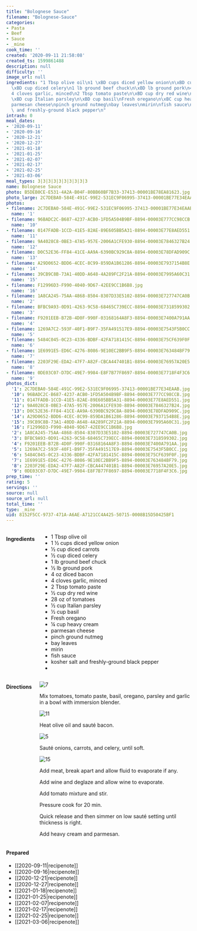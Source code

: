 ```yaml
---
title: "Bolognese Sauce"
filename: "Bolognese-Sauce"
categories:
- Pasta
- Beef
- Sauce
- _mine
cook_time: ''
created: '2020-09-11 21:58:08'
created_ts: 1599861488
description: null
difficulty: ''
image_url: null
ingredients: "1 Tbsp olive oil\n1 \xBD cups diced yellow onion\n\xBD cup diced carrots\n\
  \xBD cup diced celery\n1 lb ground beef chuck\n\xBD lb ground pork\n4 oz diced bacon\n\
  4 cloves garlic, minced\n2 Tbsp tomato paste\n\xBD cup dry red wine\n28 oz of tomatoes\n\
  \xBD cup Italian parsley\n\xBD cup basil\nFresh oregano\n\xBC cup heavy cream\n\
  parmesan cheese\npinch ground nutmeg\nbay leaves\nmirin\nfish sauce\nkosher salt\
  \ and freshly-ground black pepper\n"
intrash: 0
meal_dates:
- '2020-09-11'
- '2020-09-16'
- '2020-12-21'
- '2020-12-27'
- '2021-01-18'
- '2021-01-25'
- '2021-02-07'
- '2021-02-17'
- '2021-02-25'
- '2021-03-06'
meal_types: 3|3|3|3|3|3|3|3|3|3
name: Bolognese Sauce
photo: B5DEB0CE-E531-4A2A-B04F-80BB60BF7B33-37413-00001BE78EA81623.jpg
photo_large: 2C7DEBA0-584E-491C-99E2-531EC9F06995-37413-00001BE77E34EAAB.jpg
photos:
- filename: 2C7DEBA0-584E-491C-99E2-531EC9F06995-37413-00001BE77E34EAAB.jpg
  name: '1'
- filename: 96BADC2C-B687-4237-ACB0-1FD5A504B9BF-8894-00003E777CC98CCB.jpg
  name: '10'
- filename: 0147FADB-1CCD-41E5-82AE-89E605BB5A31-8894-00003E77E8AED551.jpg
  name: '11'
- filename: 9A4028C8-0BE3-47A5-957E-2006A1CFE930-8894-00003E7846327B24.jpg
  name: '12'
- filename: D0C52E36-FF84-41CE-AA9A-6390BC929C8A-8894-00003E78DFAD909C.jpg
  name: '13'
- filename: A29D0652-BDD6-4CEC-8C99-859DA1B61286-8894-00003E7937154B8E.jpg
  name: '14'
- filename: 39CB9C8B-73A1-40DD-A648-4A289FC2F21A-8894-00003E7995A60C31.jpg
  name: '15'
- filename: F12996D3-F990-4040-9D67-42EE9CC1B6B8.jpg
  name: '16'
- filename: 1A8CA245-75AA-4868-8504-8307D33E5102-8894-00003E727747CA0B.jpg
  name: '2'
- filename: BFBC9A93-0D91-4263-9C58-68465C739ECC-8894-00003E7318599302.jpg
  name: '3'
- filename: F9201EEB-B72B-4D0F-990F-03168164A8F3-8894-00003E7400A791AA.jpg
  name: '4'
- filename: 1269A7C2-593F-40F1-B9F7-35FA491517E9-8894-00003E7543F5B0CC.jpg
  name: '5'
- filename: 5484C045-0C23-4336-BDBF-42FA7181415C-8894-00003E75CF639F0F.jpg
  name: '6'
- filename: 1E6991E5-ED6C-4276-8086-9E10EC2BB9F5-8894-00003E763484BF79.jpg
  name: '7'
- filename: 2203F29E-EDA2-47F7-A82F-CBCA447401B1-8894-00003E76957A20E5.jpg
  name: '8'
- filename: 0DE03C07-D7DC-49E7-9984-E8F7B77F8697-8894-00003E7718F4F3C6.jpg
  name: '9'
photos_dict:
  '1': 2C7DEBA0-584E-491C-99E2-531EC9F06995-37413-00001BE77E34EAAB.jpg
  '10': 96BADC2C-B687-4237-ACB0-1FD5A504B9BF-8894-00003E777CC98CCB.jpg
  '11': 0147FADB-1CCD-41E5-82AE-89E605BB5A31-8894-00003E77E8AED551.jpg
  '12': 9A4028C8-0BE3-47A5-957E-2006A1CFE930-8894-00003E7846327B24.jpg
  '13': D0C52E36-FF84-41CE-AA9A-6390BC929C8A-8894-00003E78DFAD909C.jpg
  '14': A29D0652-BDD6-4CEC-8C99-859DA1B61286-8894-00003E7937154B8E.jpg
  '15': 39CB9C8B-73A1-40DD-A648-4A289FC2F21A-8894-00003E7995A60C31.jpg
  '16': F12996D3-F990-4040-9D67-42EE9CC1B6B8.jpg
  '2': 1A8CA245-75AA-4868-8504-8307D33E5102-8894-00003E727747CA0B.jpg
  '3': BFBC9A93-0D91-4263-9C58-68465C739ECC-8894-00003E7318599302.jpg
  '4': F9201EEB-B72B-4D0F-990F-03168164A8F3-8894-00003E7400A791AA.jpg
  '5': 1269A7C2-593F-40F1-B9F7-35FA491517E9-8894-00003E7543F5B0CC.jpg
  '6': 5484C045-0C23-4336-BDBF-42FA7181415C-8894-00003E75CF639F0F.jpg
  '7': 1E6991E5-ED6C-4276-8086-9E10EC2BB9F5-8894-00003E763484BF79.jpg
  '8': 2203F29E-EDA2-47F7-A82F-CBCA447401B1-8894-00003E76957A20E5.jpg
  '9': 0DE03C07-D7DC-49E7-9984-E8F7B77F8697-8894-00003E7718F4F3C6.jpg
prep_time: ''
rating: 5
servings: ''
source: null
source_url: null
total_time: ''
type: _mine
uid: 8152F5CC-9737-471A-A6AE-A7121CC4A425-50715-0008B15D50425BF1
---
```

<div class="large-8 medium-7 columns" id="writeup">	</div><!-- #writeup -->
</div><!-- #row-one -->
<div class="row" id="row-two">	<div class="medium-4 small-5 columns"><h4 id="ingredients">Ingredients</h4><div class="box box-ingredients content"><ul>
<li>1 Tbsp olive oil</li>
<li>1 ½ cups diced yellow onion</li>
<li>½ cup diced carrots</li>
<li>½ cup diced celery</li>
<li>1 lb ground beef chuck</li>
<li>½ lb ground pork</li>
<li>4 oz diced bacon</li>
<li>4 cloves garlic, minced</li>
<li>2 Tbsp tomato paste</li>
<li>½ cup dry red wine</li>
<li>28 oz of tomatoes</li>
<li>½ cup Italian parsley</li>
<li>½ cup basil</li>
<li>Fresh oregano</li>
<li>¼ cup heavy cream</li>
<li>parmesan cheese</li>
<li>pinch ground nutmeg</li>
<li>bay leaves</li>
<li>mirin</li>
<li>fish sauce</li>
<li>kosher salt and freshly-ground black pepper</li>
<li></li>
</ul>
</div>	</div>	<div class="medium-6 small-7 columns"><h4 id="directions">Directions</h4><div class="box box-directions content"><p><img src="/images/recipes/8152F5CC-9737-471A-A6AE-A7121CC4A425-50715-0008B15D50425BF1/1E6991E5-ED6C-4276-8086-9E10EC2BB9F5-8894-00003E763484BF79.jpg" alt="7" /></p>
<p>Mix tomatoes, tomato paste, basil, oregano, parsley and garlic in a bowl with immersion blender.</p>
<p><img src="/images/recipes/8152F5CC-9737-471A-A6AE-A7121CC4A425-50715-0008B15D50425BF1/0147FADB-1CCD-41E5-82AE-89E605BB5A31-8894-00003E77E8AED551.jpg" alt="11" /></p>
<p>Heat olive oil and sauté bacon.</p>
<p><img src="/images/recipes/8152F5CC-9737-471A-A6AE-A7121CC4A425-50715-0008B15D50425BF1/1269A7C2-593F-40F1-B9F7-35FA491517E9-8894-00003E7543F5B0CC.jpg" alt="5" /></p>
<p>Sauté onions, carrots, and celery, until soft.</p>
<p><img src="/images/recipes/8152F5CC-9737-471A-A6AE-A7121CC4A425-50715-0008B15D50425BF1/39CB9C8B-73A1-40DD-A648-4A289FC2F21A-8894-00003E7995A60C31.jpg" alt="15" /></p>
<p>Add meat, break apart and allow fluid to evaporate if any.</p>
<p>Add wine and deglaze and allow wine to evaporate.</p>
<p>Add tomato mixture and stir.</p>
<p>Pressure cook for 20 min.</p>
<p>Quick release and then simmer on low sauté setting until thickness is right.</p>
<p>Add heavy cream and parmesan.</p>
</div>	</div>	<div class="medium-2 columns" id="photo-sidebar">		<div class="" id="meals"><h4>Prepared</h4><ul>
<li>[[2020-09-11|recipenote]]</li>
<li>[[2020-09-16|recipenote]]</li>
<li>[[2020-12-21|recipenote]]</li>
<li>[[2020-12-27|recipenote]]</li>
<li>[[2021-01-18|recipenote]]</li>
<li>[[2021-01-25|recipenote]]</li>
<li>[[2021-02-07|recipenote]]</li>
<li>[[2021-02-17|recipenote]]</li>
<li>[[2021-02-25|recipenote]]</li>
<li>[[2021-03-06|recipenote]]</li>
</ul>
		</div>